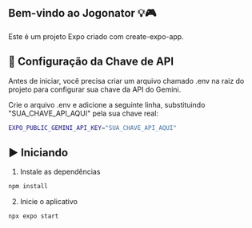 ## Bem-vindo ao Jogonator 💡🎮

Este é um projeto Expo criado com create-expo-app.

## 🔑 Configuração da Chave de API

Antes de iniciar, você precisa criar um arquivo chamado .env na raiz do projeto para configurar sua chave da API do Gemini.

Crie o arquivo .env e adicione a seguinte linha, substituindo "SUA_CHAVE_API_AQUI" pela sua chave real:

```bash
EXPO_PUBLIC_GEMINI_API_KEY="SUA_CHAVE_API_AQUI"
```

## ▶️ Iniciando

1. Instale as dependências

```bash
npm install
```

2. Inicie o aplicativo

```bash
npx expo start
```
